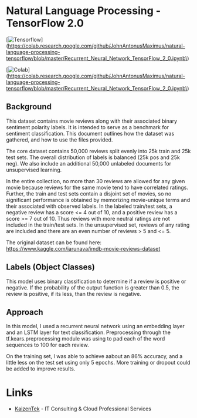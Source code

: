 # Natural Language Processing - TensorFlow 2.0 

[![Tensorflow](https://encrypted-tbn0.gstatic.com/images?q=tbn:ANd9GcT7b9ZDD7lMdkByT-f_RCAqSQYqnq_CpgD16IFrwfmUwWCmdt7H)](https://colab.research.google.com/github/JohnAntonusMaximus/natural-language-processing-tensorflow/blob/master/Recurrent_Neural_Network_TensorFlow_2_0.ipynb\)

[![Colab](https://camo.githubusercontent.com/52feade06f2fecbf006889a904d221e6a730c194/68747470733a2f2f636f6c61622e72657365617263682e676f6f676c652e636f6d2f6173736574732f636f6c61622d62616467652e737667)](https://colab.research.google.com/github/JohnAntonusMaximus/natural-language-processing-tensorflow/blob/master/Recurrent_Neural_Network_TensorFlow_2_0.ipynb\)

## Background

This dataset contains movie reviews along with their associated binary sentiment polarity labels. It is intended to serve as a benchmark for sentiment classification. This document outlines how the dataset was gathered, and how to use the files provided.

The core dataset contains 50,000 reviews split evenly into 25k train and 25k test sets. The overall distribution of labels is balanced (25k pos and 25k neg). We also include an additional 50,000 unlabeled documents for unsupervised learning.

In the entire collection, no more than 30 reviews are allowed for any given movie because reviews for the same movie tend to have correlated ratings. Further, the train and test sets contain a disjoint set of movies, so no significant performance is obtained by memorizing movie-unique terms and their associated with observed labels. In the labeled train/test sets, a negative review has a score <= 4 out of 10, and a positive review has a score >= 7 out of 10. Thus reviews with more neutral ratings are not included in the train/test sets. In the unsupervised set, reviews of any rating are included and there are an even number of reviews > 5 and <= 5.

The original dataset can be found here:
https://www.kaggle.com/iarunava/imdb-movie-reviews-dataset


## Labels (Object Classes)

This model uses binary classification to determine if a review is positive or negative. If the probability of the output function is greater than 0.5, the review is positive, if its less, than the review is negative.
									



## Approach

In this model, I used a recurrent neural network using an embedding layer and an LSTM layer for text classification. Preprocessing through the tf.kears.preprocessing module was using to pad each of the word sequences to 100 for each review. 

On the training set, I was able to achieve aabout an 86% accuracy, and a little less on the test set using only 5 epochs. More training or dropout could be added to improve results.  


# Links

* [KaizenTek](http://www.kaizentek.io) - IT Consulting & Cloud Professional Services  
